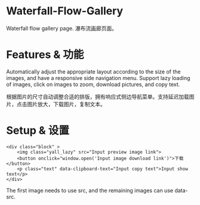 # Waterfall-Flow-Gallery
Waterfall flow gallery page. 瀑布流画廊页面。

# Features & 功能
Automatically adjust the appropriate layout according to the size of the images, and have a responsive side navigation menu. Support lazy loading of images, click on images to zoom, download pictures, and copy text.

根据图片的尺寸自动调整合适的排版，拥有响应式侧边导航菜单。支持延迟加载图片，点击图片放大，下载图片，复制文本。

# Setup & 设置
```
<div class="block" >
    <img class="yall_lazy" src="Input preview image link">
    <button onclick="window.open('Input image download link')">下载</button>
    <p class="text" data-clipboard-text="Input copy text">Input show text</p>
</div>
```
The first image needs to use src, and the remaining images can use data-src.
